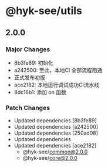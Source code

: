 # @hyk-see/utils

## 2.0.0

### Major Changes

- 8b3fe89: 初始化
- a242500: 至此，本地CI 全部流程跑通
- 正式发布初版
- ace2182: 本地运行调试成功CI流水线
- 8dc16b1: 添加 on 函数

### Patch Changes

- Updated dependencies [8b3fe89]
- Updated dependencies [a242500]
- Updated dependencies [250ad08]
- Updated dependencies
- Updated dependencies [ace2182]
  - @hyk-see/common@2.0.0
  - @hyk-see/core@2.0.0
